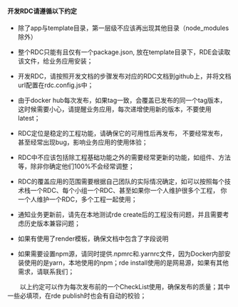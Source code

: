 #### 开发RDC请遵循以下约定

* 除了app与template目录，第一层级不应该再出现其他目录（node\_modules除外）
* 整个RDC只能有且仅有一个package.json, 放在template目录下，RDE会读取该文件，给业务应用安装；
* 开发RDC，请按照开发文档的步骤发布对应的RDC文档到github上，并将文档url配置在rdc.config.js中；

* 由于docker hub每次发布，如果tag一致，会覆盖已发布的同一个tag版本，这时候需要小心，请提醒业务应用，每次递增使用新的版本，不要使用latest；

* RDC定位是稳定的工程功能，请确保它的可用性后再发布， 不要经常发布，甚至经常出现bug，影响业务应用的使用体验；

* RDC中不应该包括除工程基础功能之外的需要经常更新的功能，如组件、方法等，除非你确定他们100%不会经常调整；

* RDC的覆盖应用的范围需要根据自己团队的实际情况确定，如可以按照每个技术栈一个RDC、每个小组一个RDC、甚至如果你一个人维护很多个工程， 你一个人维护一个RDC，多个工程一起使用；

* 通知业务更新前，请先在本地测试rde create后的工程没有问题，并且需要考虑历史版本兼容问题；

* 如果有使用了render模板，确保文档中包含了字段说明

* 如果需要设置npm源，请同时提供.npmrc和.yarnrc文件，因为Docker内部安装使用的是yarn，本地使用的npm；rde install使用的是网易源，如果有其他需求，请联系我们；

&emsp;&emsp;以上约定可以作为每次发布前的一个CheckList使用，确保发布的质量；其中一些必填项，在rde publish时也会有自动的校验；
